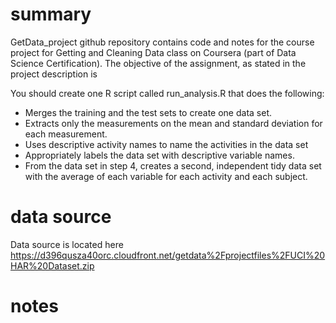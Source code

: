 # summary
GetData_project github repository contains code and notes for the course project for Getting and Cleaning Data class on Coursera (part of Data Science Certification). The objective of the assignment, as stated in the project description is

 You should create one R script called run_analysis.R that does the following:
 
* Merges the training and the test sets to create one data set.
* Extracts only the measurements on the mean and standard deviation for each measurement. 
* Uses descriptive activity names to name the activities in the data set
* Appropriately labels the data set with descriptive variable names. 
* From the data set in step 4, creates a second, independent tidy data set with the average of each variable for each activity and each subject.

# data source
Data source is located here https://d396qusza40orc.cloudfront.net/getdata%2Fprojectfiles%2FUCI%20HAR%20Dataset.zip


# notes
